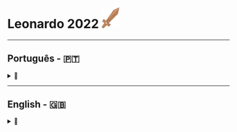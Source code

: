 # Leonardo 2022  <img src="./sword_icon.png" alt="wooden sword" width="40">

---
## Português - 🇵🇹 
<details>
<summary>📝</summary>

<img src="./sword_icon.png" alt="wooden sword" width="16">

**Leonardo 2022** foi criado como prenda para o 5º aniversário do meu filho.

É um jogo de plataformas, em 2D, com o Leonardo no papel principal.

Jogando, é possível:
- apanhar moedas;  
- eliminar inimigos (saltando em cima deles ou descobrindo uma espada);  
- pilotar um carro;  
- chegar ao _**boss**_ final e, eventualmente, derrotá-lo.  

A configuração do teclado para PC está disponível em [Teclas para PC](https://github.com/Ricano/leonardo_exports/new/main?filename=README.md#%EF%B8%8F-teclas-para-pc).  
No <i>Android</i>®, os controlos aparecem no ecrã.

---

### 📱 Instalação no <i>smartphone</i> (<i>Android</i>®)

1. Transfere o ficheiro [Leonardo 2022 para Android](https://raw.githubusercontent.com/Ricano/exports/refs/heads/main/builds/android/Leonardo2022_0.3.8.apk).  
2. Abre e instala o ficheiro (poderá ser necessário ativar a opção **Instalar a partir de fontes desconhecidas**, em *Definições → Segurança*).  
3. O jogo deverá ficar disponível para ser iniciado como qualquer outra aplicação.  

**Nota:**  
Esta versão Android funcionou em todos os dispositivos testados, mas **não existe garantia** de compatibilidade total.  
O desempenho do jogo poderá não ser ótimo em dispositivos mais antigos.  
Não estão previstas quaisquer atualizações.

---

### 💻 Instalação no computador (<i>Windows</i>®)

1. Transfere o ficheiro ZIP [Leonardo 2022 para Windows](https://raw.githubusercontent.com/Ricano/exports/refs/heads/main/builds/windows/Leonardo2022.zip).  
2. Extrai o conteúdo do ficheiro (é necessário ter o [WinZip](https://www.winzip.com/en/pages/download/winzip/) instalado).  
3. Executa o ficheiro `Leonardo2022_0.3.8.exe` que está dentro da pasta `Leonardo2022`.  
4. O Windows Defender poderá apresentar um aviso. Selecionar **Executar mesmo assim**.  

**Nota:**  
A versão Windows funcionou corretamente em máquinas com **Windows 10** e **Windows 11**, mas **não existe garantia** de compatibilidade total.

---

### ⌨️ Teclas para PC
- **A** : esquerda  
- **D** : direita  
- **Espaço** : saltar / acelerar
  
  Também dá para usar as setas do teclado para o movimento.
- **Z** ou **X**            :   atacar / travar
- **Esc**                   :   pausar o jogo
- **Enter**                 :   retomar o jogo
- **Esc Esc**               :   sair do jogo  

No Android, os botões aparecem no ecrã.

</details>

---
## English - 🇬🇧
<details>
<summary>📝</summary>

<img src="./sword_icon.png" alt="wooden sword" width="16">

**Leonardo 2022** was created as a birthday gift for my son’s 5th birthday.

It is a 2D platformer with Leonardo as the main character.

While playing, you can:
- collect coins;  
- defeat enemies (jumping on them or finding a sword);  
- drive a car;  
- reach the **final boss** and, eventually, defeat it.  


The keyboard configuration for PC is available at [PC Controls](https://github.com/Ricano/leonardo_exports/new/main?filename=README.md#%EF%B8%8F-teclas-para-pc).  
On <i>Android</i>®, the controls appear on screen.


---

### 📱 Installation on <i>Smartphone</i> (<i>Android</i>®)

1. Download the file [Leonardo 2022 for Android](https://raw.githubusercontent.com/Ricano/exports/refs/heads/main/builds/android/Leonardo2022_0.3.8.apk).  
2. Open and install it (you may need to enable **Install from unknown sources** in *Settings → Security*).  
3. The game should then appear like any other installed app.  

**Note:**  
This Android version worked on all tested devices, but there is **no guarantee** of full compatibility.  
Game performance may not be optimal on older devices.  
No updates are planned.

---

### 💻 Installation on PC (<i>Windows</i>®)

1. Download the ZIP file [Leonardo 2022 for Windows](https://raw.githubusercontent.com/Ricano/exports/refs/heads/main/builds/windows/Leonardo2022.zip).  
2. Extract its contents (requires [WinZip](https://www.winzip.com/en/pages/download/winzip/) installed).  
3. Run the file `Leonardo2022_0.3.8.exe` inside the `Leonardo2022` folder.  
4. Windows Defender may show a warning — select **Run anyway**.  

**Note:**  
The _Windows_® version ran correctly on **Win10** and **Win11** machines, but there is **no guarantee** of full compatibility.

---

### ⌨️ PC Controls
- **A** : move left  
- **D** : move right  
- **Space** : jump / accelerate
  
  You can also use the arrow keys for movement.
- **Z** or **X**            : attack / brake
- **Esc**                   : pause the game
- **Enter**                 : resume the game
- **Esc Esc**               : exit the game  

On Android, the controls appear on screen.

</details>
